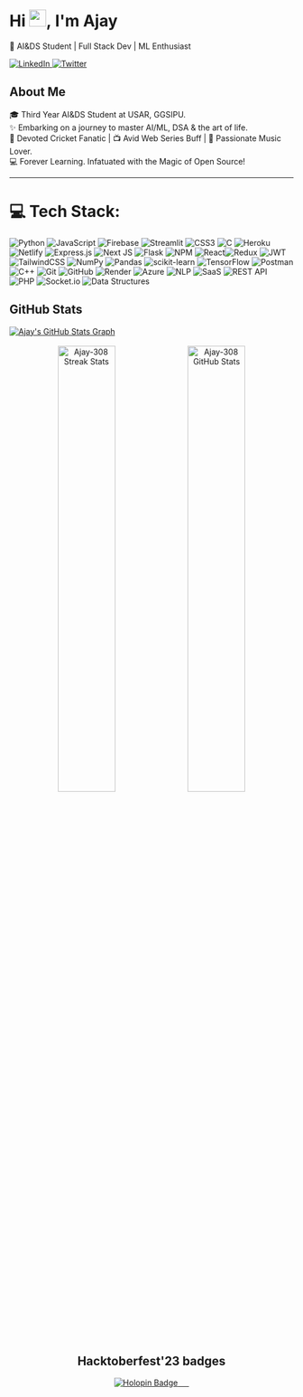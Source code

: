<h1 align="left">Hi <img src="https://raw.githubusercontent.com/MartinHeinz/MartinHeinz/master/wave.gif" width="30px">,&nbsp;I'm Ajay</h1>

 <p align="left">🚀 AI&DS Student | Full Stack Dev | ML Enthusiast</p>
<div align="left">
  <a href="https://www.linkedin.com/in/ajay-b94a13233/" target="_blank">
    <img src="https://img.shields.io/badge/Connect-000000?style=for-the-badge&logo=linkedin&logoColor=0080FF" alt="LinkedIn"/>
  </a>
  <a href="https://twitter.com/ajaysin308" target="_blank">
    <img src="https://img.shields.io/badge/Twitter-1DA1F2?style=for-the-badge&logo=twitter&logoColor=black" alt="Twitter"/>
  </a>
</div>


<h2 align="left">About Me</h2>
<p align="left">
  🎓 Third Year AI&DS Student at USAR, GGSIPU.<br>
  ✨ Embarking on a journey to master AI/ML, DSA & the art of life.<br>
  🏏 Devoted Cricket Fanatic | 📺 Avid Web Series Buff | 🎵 Passionate Music Lover.<br>
  💻 Forever Learning. Infatuated with the Magic of Open Source!
</p>


<!-- <p>
  <img src ="https://user-images.githubusercontent.com/30186107/29488525-f55a69d0-84da-11e7-8a39-5476f663b5eb.png" height="80px" />
</p> -->

<hr>

# 💻 Tech Stack:
![Python](https://img.shields.io/badge/python-3670A0?style=for-the-badge&logo=python&logoColor=ffdd54) ![JavaScript](https://img.shields.io/badge/javascript-%23323330.svg?style=for-the-badge&logo=javascript&logoColor=%23F7DF1E) ![Firebase](https://img.shields.io/badge/firebase-%23323330.svg?style=for-the-badge&logo=firebase&logoColor=%23F7DF1E) 
![Streamlit](https://img.shields.io/badge/streamlit-3670A0?style=for-the-badge&logo=streamlit&logoColor=ffdd54) ![CSS3](https://img.shields.io/badge/css3-%231572B6.svg?style=for-the-badge&logo=css3&logoColor=white)  ![C](https://img.shields.io/badge/c-%2300599C.svg?style=for-the-badge&logo=c&logoColor=white) ![Heroku](https://img.shields.io/badge/heroku-%23430098.svg?style=for-the-badge&logo=heroku&logoColor=white) ![Netlify](https://img.shields.io/badge/netlify-%23000000.svg?style=for-the-badge&logo=netlify&logoColor=#00C7B7) ![Express.js](https://img.shields.io/badge/express.js-%23404d59.svg?style=for-the-badge&logo=express&logoColor=%2361DAFB) ![Next JS](https://img.shields.io/badge/Next-black?style=for-the-badge&logo=next.js&logoColor=white)  ![Flask](https://img.shields.io/badge/flask-%23000.svg?style=for-the-badge&logo=flask&logoColor=white) ![NPM](https://img.shields.io/badge/NPM-%23000000.svg?style=for-the-badge&logo=npm&logoColor=white)  ![React](https://img.shields.io/badge/react-%2320232a.svg?style=for-the-badge&logo=react&logoColor=%2361DAFB)![Redux](https://img.shields.io/badge/redux-%23593d88.svg?style=for-the-badge&logo=redux&logoColor=white) ![JWT](https://img.shields.io/badge/JWT-black?style=for-the-badge&logo=JSON%20web%20tokens) ![TailwindCSS](https://img.shields.io/badge/tailwindcss-%2338B2AC.svg?style=for-the-badge&logo=tailwind-css&logoColor=white) ![NumPy](https://img.shields.io/badge/numpy-%23013243.svg?style=for-the-badge&logo=numpy&logoColor=white) ![Pandas](https://img.shields.io/badge/pandas-%23150458.svg?style=for-the-badge&logo=pandas&logoColor=white) ![scikit-learn](https://img.shields.io/badge/scikit--learn-%23F7931E.svg?style=for-the-badge&logo=scikit-learn&logoColor=white) ![TensorFlow](https://img.shields.io/badge/TensorFlow-%23FF6F00.svg?style=for-the-badge&logo=TensorFlow&logoColor=white) ![Postman](https://img.shields.io/badge/Postman-FF6C37?style=for-the-badge&logo=postman&logoColor=white)![C++](https://img.shields.io/badge/c++-%2300599C.svg?style=for-the-badge&logo=c%2B%2B&logoColor=white) ![Git](https://img.shields.io/badge/git-%23F05033.svg?style=for-the-badge&logo=git&logoColor=white) ![GitHub](https://img.shields.io/badge/github-%23121011.svg?style=for-the-badge&logo=github&logoColor=white) ![Render](https://img.shields.io/badge/render-%23000000.svg?style=for-the-badge&logo=render&logoColor=white) ![Azure](https://img.shields.io/badge/azure-%230072C6.svg?style=for-the-badge&logo=azure-devops&logoColor=white) ![NLP](https://img.shields.io/badge/NLP-3DDC84?style=for-the-badge&logo=natural-language-processing&logoColor=white&color=000000)
 ![SaaS](https://img.shields.io/badge/SaaS-FF0000?style=for-the-badge&logo=saas&logoColor=white) ![REST API](https://img.shields.io/badge/REST%20API-%23000000.svg?style=for-the-badge) ![PHP](https://img.shields.io/badge/PHP-%23777BB4.svg?style=for-the-badge&logo=php&logoColor=white) ![Socket.io](https://img.shields.io/badge/Socket.io-%230E83CD.svg?style=for-the-badge&logo=socket.io&logoColor=white) ![Data Structures](https://img.shields.io/badge/Data%20Structures-%2300599C.svg?style=for-the-badge)

 
</div>
</div>

<h2 align="left">GitHub Stats</h2> 

<a href="https://github.com/Ajay-308">
  <img align="center" src="https://github-profile-summary-cards.vercel.app/api/cards/profile-details?username=Ajay-308&color=red&hide_border=true&theme=dark" alt="Ajay's GitHub Stats Graph"/>
</a>

</a>
<br><br>

<div align="center">
  <img width="45%" src="https://github-readme-streak-stats.herokuapp.com/?user=Ajay-308&theme=nightowl&hide_border=true&fire=DD2727" alt="Ajay-308 Streak Stats" />
  <img width="45%" src="https://github-readme-stats.vercel.app/api?username=Ajay-308&show_icons=true&theme=codeSTACKr&locale=en&rank_icon=github" alt="Ajay-308 GitHub Stats" />

</div>

<div style="text-align: center;">
    <h2>Hacktoberfest'23 badges</h2>
    <a href="https://holopin.io/@ajay308">
        <img src="https://holopin.io/@ajay308" alt="Holopin Badge" />
    </a>
</div>



